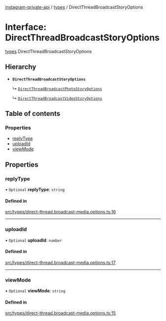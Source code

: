 [instagram-private-api](../../README.md) / [types](../../modules/types.md) / DirectThreadBroadcastStoryOptions

# Interface: DirectThreadBroadcastStoryOptions

[types](../../modules/types.md).DirectThreadBroadcastStoryOptions

## Hierarchy

- **`DirectThreadBroadcastStoryOptions`**

  ↳ [`DirectThreadBroadcastPhotoStoryOptions`](DirectThreadBroadcastPhotoStoryOptions.md)

  ↳ [`DirectThreadBroadcastVideoStoryOptions`](DirectThreadBroadcastVideoStoryOptions.md)

## Table of contents

### Properties

- [replyType](DirectThreadBroadcastStoryOptions.md#replytype)
- [uploadId](DirectThreadBroadcastStoryOptions.md#uploadid)
- [viewMode](DirectThreadBroadcastStoryOptions.md#viewmode)

## Properties

### replyType

• `Optional` **replyType**: `string`

#### Defined in

[src/types/direct-thread.broadcast-media.options.ts:16](https://github.com/Nerixyz/instagram-private-api/blob/b3351b9/src/types/direct-thread.broadcast-media.options.ts#L16)

___

### uploadId

• `Optional` **uploadId**: `number`

#### Defined in

[src/types/direct-thread.broadcast-media.options.ts:17](https://github.com/Nerixyz/instagram-private-api/blob/b3351b9/src/types/direct-thread.broadcast-media.options.ts#L17)

___

### viewMode

• `Optional` **viewMode**: `string`

#### Defined in

[src/types/direct-thread.broadcast-media.options.ts:15](https://github.com/Nerixyz/instagram-private-api/blob/b3351b9/src/types/direct-thread.broadcast-media.options.ts#L15)
